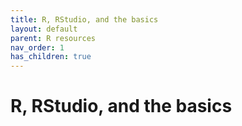 ```yaml
---
title: R, RStudio, and the basics
layout: default
parent: R resources
nav_order: 1
has_children: true
---
```


# R, RStudio, and the basics
